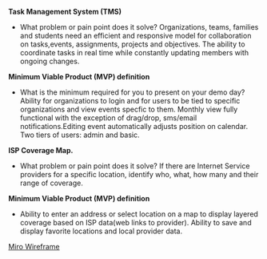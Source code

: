 **Task Management System (TMS)**

- What problem or pain point does it solve? 
Organizations, teams, families and students need an efficient and responsive model for collaboration on tasks,events, assignments, projects and objectives. The ability to coordinate tasks in real time while constantly updating members with ongoing changes. 


**Minimum Viable Product (MVP) definition**

- What is the minimum required for you to present on your demo day?
Ability for organizations to login and for users to be tied to specific organizations and view events specfic to them. Monthly view fully functional with the exception of drag/drop, sms/email notifications.Editing event automatically adjusts position on calendar. Two tiers of users: admin and basic. 



**ISP Coverage Map.**

- What problem or pain point does it solve? 
If there are Internet Service providers for a specific location, identify who, what, how many and their range of coverage.

**Minimum Viable Product (MVP) definition**
- Ability to enter an address or select location on a map to display layered coverage based on ISP data(web links to provider). Ability to save and display favorite locations and local provider data. 


[Miro Wireframe](https://miro.com/welcomeonboard/8jbZYctcWtVahuqXSzyh9FoHVmbuXW9EjbtfQGnNl5EWB1ZSKrIDIXhwZaS1AZN0)
